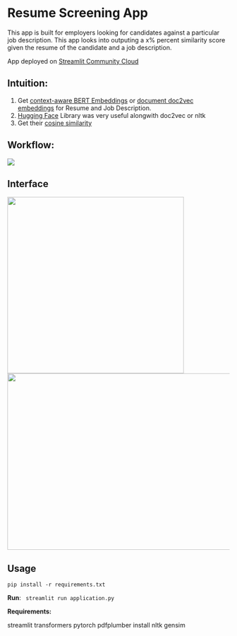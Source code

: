 # Resume Screening App
This app is built for employers looking for candidates against a particular job description. This app looks into outputing a x% percent similarity score given the resume of the candidate and a job description.

App deployed on [Streamlit Community Cloud](https://soumee2000-applicant-tracking-system-application-tqrpm0.streamlit.app/)

## Intuition:
1. Get [context-aware BERT Embeddings](https://towardsdatascience.com/nlp-extract-contextualized-word-embeddings-from-bert-keras-tf-67ef29f60a7b) or [document doc2vec embeddings](https://cs.stanford.edu/~quocle/paragraph_vector.pdf) for Resume and Job Description.
2. [Hugging Face](https://huggingface.co/sentence-transformers/bert-base-nli-mean-tokens) Library was very useful alongwith doc2vec or nltk
3. Get their [cosine similarity](https://developers.google.com/machine-learning/clustering/similarity/measuring-similarity)

## Workflow:
<img src = "https://github.com/SOUMEE2000/Applicant_Tracking_System/blob/main/Demo/Workflow.png">

## Interface
<img src = "https://github.com/SOUMEE2000/Resume_Scanner/blob/main/Demo/Interface.png" height=400>
<img src = "https://github.com/SOUMEE2000/Applicant_Tracking_System/blob/main/Demo/Interface_Results.png" height = 400 width = 800>

## Usage

```
pip install -r requirements.txt
```
**Run**: ``` streamlit run application.py```

**Requirements:**

streamlit
transformers
pytorch
pdfplumber
install nltk
gensim




